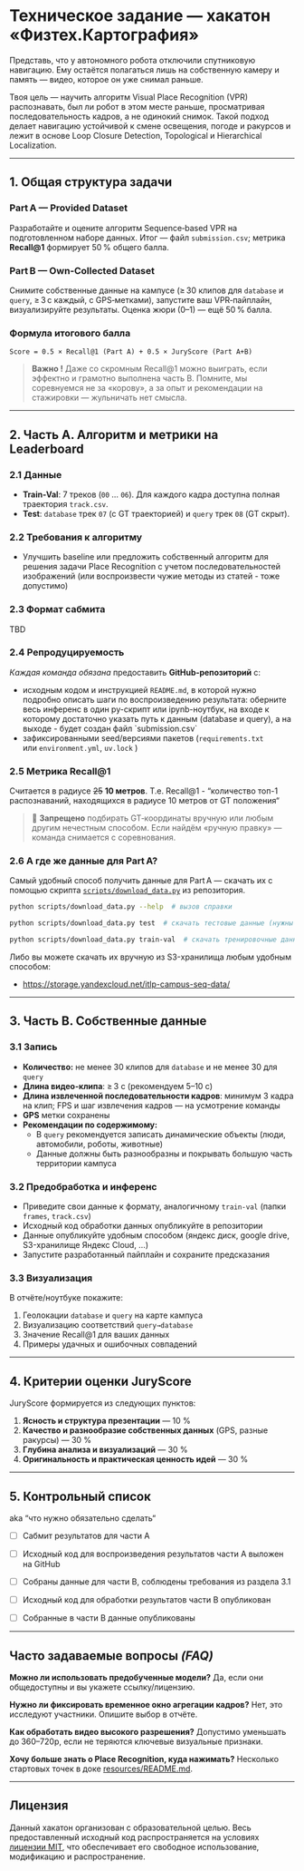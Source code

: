 # Техническое задание — хакатон «Физтех.Картография»

Представь, что у автономного робота отключили спутниковую навигацию. Ему остаётся полагаться лишь на собственную камеру и память — видео, которое он уже снимал раньше.

Твоя цель — научить алгоритм Visual Place Recognition (VPR) распознавать, был ли робот в этом месте раньше, просматривая последовательность кадров, а не одинокий снимок. Такой подход делает навигацию устойчивой к смене освещения, погоде и ракурсов и лежит в основе Loop Closure Detection, Topological и Hierarchical Localization.

---

## 1. Общая структура задачи

### Part A — Provided Dataset

Разработайте и оцените алгоритм Sequence‑based VPR на подготовленном наборе данных. Итог — файл `submission.csv`; метрика **Recall@1** формирует 50 % общего балла.

### Part B — Own‑Collected Dataset

Снимите собственные данные на кампусе (≥ 30 клипов для `database` и `query`, ≥ 3 с каждый, с GPS‑метками), запустите ваш VPR‑пайплайн, визуализируйте результаты. Оценка жюри (0–1) — ещё 50 % балла.

### **Формула итогового балла**

`Score = 0.5 × Recall@1 (Part A) + 0.5 × JuryScore (Part A+B)`

> **Важно !** Даже со скромным Recall@1 можно выиграть, если эффектно и грамотно выполнена часть B. Помните, мы соревнуемся не за «корову», а за опыт и рекомендации на стажировки — жульничать нет смысла.


---

## 2. Часть A. Алгоритм и метрики на Leaderboard

### 2.1 Данные

* **Train‑Val**: 7 треков (`00` … `06`). Для каждого кадра доступна полная траектория `track.csv`.
* **Test**: `database` трек `07` (с GT траекторией) и `query` трек `08` (GT скрыт).

### 2.2 Требования к алгоритму

* Улучшить baseline или предложить собственный алгоритм для решения задачи Place Recognition с учетом последовательностей изображений (или воспроизвести чужие методы из статей - тоже допустимо)

### 2.3 Формат сабмита

TBD

### 2.4 Репродуцируемость

*Каждая команда обязана* предоставить **GitHub‑репозиторий** с:

* исходным кодом и инструкцией `README.md`, в которой нужно подробно описать шаги по воспроизведению результата: оберните весь инференс в один py-скрипт или ipynb-ноутбук, на входе к которому достаточно указать путь к данным (database и query), а на выходе - будет создан файл \`submission.csv\`
* зафиксированными seed/версиями пакетов (`requirements.txt` или `environment.yml`, `uv.lock` )

### 2.5 Метрика Recall@1

Считается в радиусе ~~25~~ **10 метров**. Т.е. Recall@1 - “количество топ-1 распознаваний, находящихся в радиусе 10 метров от GT положения“

> 🚫 **Запрещено** подбирать GT‑координаты вручную или любым другим нечестным способом. Если найдём «ручную правку» — команда снимается с соревнования.

### 2.6 А где же данные для Part A?

Самый удобный способ получить данные для Part A — скачать их с помощью скрипта [`scripts/download_data.py`](./scripts/download_data.py) из репозитория.

```bash
python scripts/download_data.py --help  # вызов справки

python scripts/download_data.py test  # скачать тестовые данные (нужны для submission)

python scripts/download_data.py train-val  # скачать тренировочные данные (нужны обучения/улучшения алгоритма)
```

Либо вы можете скачать их вручную из S3-хранилища любым удобным способом:

- https://storage.yandexcloud.net/itlp-campus-seq-data/

---

## 3. Часть B. Собственные данные

### 3.1 Запись

* **Количество:** не менее 30 клипов для `database` и не менее 30 для `query`
* **Длина видео-клипа**: ≥ 3 с (рекомендуем 5–10 с)
* **Длина извлеченной последовательности кадров**: минимум 3 кадра на клип; FPS и шаг извлечения кадров — на усмотрение команды
* **GPS** метки сохранены
* **Рекомендации по содержимому:**
  * В `query` рекомендуется записать динамические объекты (люди, автомобили, роботы, животные)
  * Данные должны быть разнообразны и покрывать большую часть территории кампуса

### 3.2 Предобработка и инференс

* Приведите свои данные к формату, аналогичному `train-val` (папки `frames`, `track.csv`)
* Исходный код обработки данных опубликуйте в репозитории
* Данные опубликуйте удобным способом (яндекс диск, google drive, S3-хранилище Яндекс Cloud, …)
* Запустите разработанный пайплайн и сохраните предсказания

### 3.3 Визуализация

В отчёте/ноутбуке покажите:


1. Геолокации `database` и `query` на карте кампуса
2. Визуализацию соответствий `query→database`
3. Значение Recall@1 для ваших данных
4. Примеры удачных и ошибочных совпадений


---

## 4. Критерии оценки JuryScore

JuryScore формируется из следующих пунктов:


1. **Ясность и структура презентации** — 10 %
2. **Качество и разнообразие собственных данных** (GPS, разные ракурсы) — 30 %
3. **Глубина анализа и визуализаций** — 30 %
4. **Оригинальность и практическая ценность идей** — 30 %


---

## 5. Контрольный список

aka “что нужно обязательно сделать“

- [ ] Сабмит результатов для части A
- [ ] Исходный код для воспроизведения результатов части A выложен на GitHub
- [ ] Собраны данные для части B, соблюдены требования из раздела 3.1
- [ ] Исходный код для обработки результатов части B опубликован
- [ ] Собранные в части B данные опубликованы


---

## Часто задаваемые вопросы *(FAQ)*

**Можно ли использовать предобученные модели?** Да, если они общедоступны и вы укажете ссылку/лицензию.

**Нужно ли фиксировать временное окно агрегации кадров?** Нет, это исследуют участники. Опишите выбор в отчёте.

**Как обработать видео высокого разрешения?** Допустимо уменьшать до 360–720p, если не теряются ключевые визуальные признаки.

**Хочу больше знать о Place Recognition, куда нажимать?** Несколько стартовых точек в доке [resources/README.md](./resources/README.md).

---

## Лицензия

Данный хакатон организован с образовательной целью.
Весь предоставленный исходный код распространяется на условиях [лицензии MIT](./LICENSE),
что обеспечивает его свободное использование, модификацию и распространение.
